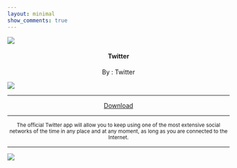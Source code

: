 ```yaml
---
layout: minimal
show_comments: true
---
```


![](https://is.gd/IQgB8e)

<h4> <p align="center"> Twitter </p> </h4>

<p align="center"> By : Twitter </p>

![](https://img.shields.io/badge/dynamic/json?label=Version&color=success&labelColor=success&style=for-the-badge&query=%24%5B"com.twitter.android.apk"%5D&url=https%3A%2F%2Fis.gd%2F2wPvAM)

---

<p align ="center">
<a href="https://is.gd/cfhM5M" class="btn btn-outline-success"> Download </a>
</p>

---

<p align="center"> <sub>
The official Twitter app will allow you to keep using one of the most extensive social networks of the time in any place and at any moment, as long as you are connected to the Internet.
</sub> </p>

---

![](https://is.gd/uVvIMS)

